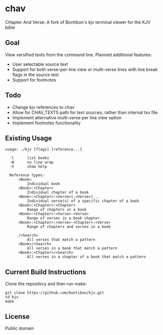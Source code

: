 # chav

CHapter And Verse: A fork of Bontibon's kjv terminal viewer for the KJV bible

## Goal

View versified texts from the command line. Planned additional features:

* User selectable source text
* Support for both verse-per-line view or multi-verse lines with line break flags in the source text
* Support for footnotes

## Todo

* Change kjv references to chav
* Allow for CHAV_TEXTS path for text sources; rather than internal tsv file
* Implement alternative multi-verse per line view option
* Implement footnotes functionality

## Existing Usage

    usage: ./kjv [flags] [reference...]

      -l      list books
      -W      no line wrap
      -h      show help

      Reference types:
          <Book>
              Individual book
          <Book>:<Chapter>
              Individual chapter of a book
          <Book>:<Chapter>:<Verse>[,<Verse>]...
              Individual verse(s) of a specific chapter of a book
          <Book>:<Chapter>-<Chapter>
              Range of chapters in a book
          <Book>:<Chapter>:<Verse>-<Verse>
              Range of verses in a book chapter
          <Book>:<Chapter>:<Verse>-<Chapter>:<Verse>
              Range of chapters and verses in a book

          /<Search>
              All verses that match a pattern
          <Book>/<Search>
              All verses in a book that match a pattern
          <Book>:<Chapter>/<Search>
              All verses in a chapter of a book that match a pattern

## Current Build Instructions

Clone the repository and then run make:

    git clone https://github.com/bontibon/kjv.git
    cd kjv
    make

## License

Public domain
